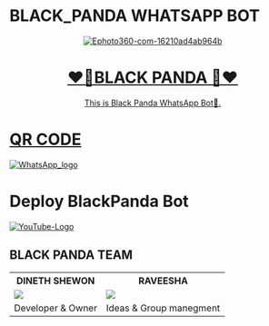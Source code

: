 # BLACK_PANDA WHATSAPP BOT
<div align="center">
<a href="https://ibb.co/zhs6W4y"><img src="https://i.ibb.co/ccJYKrG/Ephoto360-com-16210ad4ab964b.jpg" alt="Ephoto360-com-16210ad4ab964b" border="0"></a><br /><a target='_blank' href='https://the-crosswordsolver.com/offbeat-parisian-tourist-sites-6-letters'>
<h1>❤️🐼BLACK PANDA 🐼❤️</h1>
</div>
<p align="center">
      This is Black Panda WhatsApp Bot🐼.
      <br>
     </div> 
<h1>QR CODE</h1>
<a href="https://chat.whatsapp.com/EiAMgRvran32kP9oChu5tb"><img src="https://i.ibb.co/Mp6SHjG/Whats-App-logo.png" alt="WhatsApp_logo" border="0"></a>
      
<h1>Deploy BlackPanda Bot</h1>
<a href="https://youtube.com/channel/UCRt-7UDMMcfjunuZwZi481Q"><img src="https://i.ibb.co/84kkG1Z/You-Tube-Logo.png" alt="YouTube-Logo" border="0"></a>
  </div>

<div aline='left'><h2> BLACK PANDA TEAM </h2></div>

<table><tr><th> DINETH SHEWON</th><th>RAVEESHA</th></tr><tr><td><a href="https://www.youtube.com/channel/UCRt-7UDMMcfjunuZwZi481Q"><img src="https://i.ibb.co/3spMBT9/IMG-20210417-173918.jpg"></a></td><td><a href="https://www.youtube.com/channel/UCRt-7UDMMcfjunuZwZi481Q"><img src="https://i.ibb.co/FHFSxcP/IMG-20220219-WA0042.jpg"></a></td></tr><tr><td> Developer & Owner</td><td>Ideas & Group manegment
            


